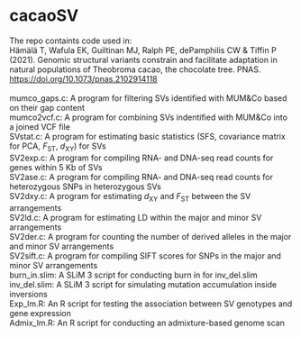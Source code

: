 # cacaoSV
The repo containts code used in:<br>
Hämälä T, Wafula EK, Guiltinan MJ, Ralph PE, dePamphilis CW & Tiffin P (2021). Genomic structural variants constrain and facilitate adaptation in natural populations of Theobroma cacao, the chocolate tree. PNAS. https://doi.org/10.1073/pnas.2102914118
<br>
<br>
mumco_gaps.c: A program for filtering SVs identified with MUM&Co based on their gap content<br>
mumco2vcf.c: A program for combining SVs indentified with MUM&Co into a joined VCF file<br>
SVstat.c: A program for estimating basic statistics (SFS, covariance matrix for PCA, *F*<sub>ST</sub>, *d*<sub>XY</sub>) for SVs<br>
SV2exp.c: A program for compiling RNA- and DNA-seq read counts for genes within 5 Kb of SVs<br>
SV2ase.c: A program for compiling RNA- and DNA-seq read counts for heterozygous SNPs in heterozygous SVs<br>
SV2dxy.c: A program for estimating *d*<sub>XY</sub> and *F*<sub>ST</sub> between the SV arrangements<br>
SV2ld.c: A program for estimating LD within the major and minor SV arrangements<br>
SV2der.c: A program for counting the number of derived alleles in the major and minor SV arrangements<br>
SV2sift.c: A program for compiling SIFT scores for SNPs in the major and minor SV arrangements<br>
burn\_in.slim: A SLiM 3 script for conducting burn in for inv\_del.slim<br>
inv\_del.slim: A SLiM 3 script for simulating mutation accumulation inside inversions<br>
Exp\_lm.R: An R script for testing the association between SV genotypes and gene expression<br>
Admix\_lm.R: An R script for conducting an admixture-based genome scan<br>
